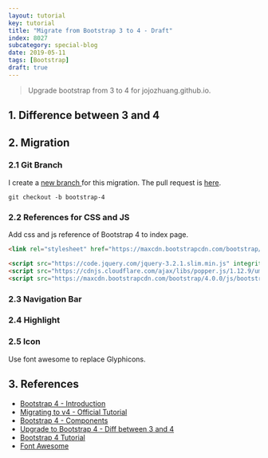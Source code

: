 ```yaml
---
layout: tutorial
key: tutorial
title: "Migrate from Bootstrap 3 to 4 - Draft"
index: 8027
subcategory: special-blog
date: 2019-05-11
tags: [Bootstrap]
draft: true
---
```


> Upgrade bootstrap from 3 to 4 for jojozhuang.github.io.

## 1. Difference between 3 and 4

## 2. Migration
### 2.1 Git Branch
I create a [new branch ](https://github.com/jojozhuang/jojozhuang.github.io/tree/bootstrap-4) for this migration.
The pull request is [here](https://github.com/jojozhuang/jojozhuang.github.io/pull/1/commits).
```raw
git checkout -b bootstrap-4
```
### 2.2 References for CSS and JS
Add css and js reference of Bootstrap 4 to index page.
```html
<link rel="stylesheet" href="https://maxcdn.bootstrapcdn.com/bootstrap/4.0.0/css/bootstrap.min.css" integrity="sha384-Gn5384xqQ1aoWXA+058RXPxPg6fy4IWvTNh0E263XmFcJlSAwiGgFAW/dAiS6JXm" crossorigin="anonymous">
```
```html
<script src="https://code.jquery.com/jquery-3.2.1.slim.min.js" integrity="sha384-KJ3o2DKtIkvYIK3UENzmM7KCkRr/rE9/Qpg6aAZGJwFDMVNA/GpGFF93hXpG5KkN" crossorigin="anonymous"></script>
<script src="https://cdnjs.cloudflare.com/ajax/libs/popper.js/1.12.9/umd/popper.min.js" integrity="sha384-ApNbgh9B+Y1QKtv3Rn7W3mgPxhU9K/ScQsAP7hUibX39j7fakFPskvXusvfa0b4Q" crossorigin="anonymous"></script>
<script src="https://maxcdn.bootstrapcdn.com/bootstrap/4.0.0/js/bootstrap.min.js" integrity="sha384-JZR6Spejh4U02d8jOt6vLEHfe/JQGiRRSQQxSfFWpi1MquVdAyjUar5+76PVCmYl" crossorigin="anonymous"></script>
```
### 2.3 Navigation Bar
### 2.4 Highlight
### 2.5 Icon
Use font awesome to replace Glyphicons.

## 3. References
* [Bootstrap 4 - Introduction](https://getbootstrap.com/docs/4.0/getting-started/introduction/)
* [Migrating to v4 - Official Tutorial](https://getbootstrap.com/docs/4.0/migration/)
* [Bootstrap 4 - Components](https://getbootstrap.com/docs/4.0/components/badge/)
* [Upgrade to Bootstrap 4 - Diff between 3 and 4](http://upgrade-bootstrap.bootply.com/)
* [Bootstrap 4 Tutorial](https://www.w3schools.com/bootstrap4/default.asp)
* [Font Awesome](https://www.w3schools.com/icons/fontawesome_icons_intro.asp)
